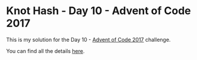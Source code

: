 # Knot Hash  - Day 10 - Advent of Code 2017

This is my solution for the Day 10 - [Advent of Code 2017](http://adventofcode.com/2017/) challenge.

You can find all the details [here](http://adventofcode.com/2017/day/10").